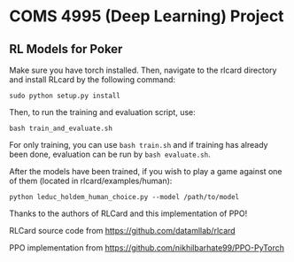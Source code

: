 # COMS 4995 (Deep Learning) Project
## RL Models for Poker

Make sure you have torch installed.
Then, navigate to the rlcard directory and install RLcard by the following command:
```
sudo python setup.py install
```
Then, to run the training and evaluation script, use:
```
bash train_and_evaluate.sh
```
For only training, you can use `bash train.sh` and if training has already been done, evaluation can be run by `bash evaluate.sh`.

After the models have been trained, if you wish to play a game against one of them (located in rlcard/examples/human):
```
python leduc_holdem_human_choice.py --model /path/to/model
```

Thanks to the authors of RLCard and this implementation of PPO!

RLCard source code from https://github.com/datamllab/rlcard

PPO implementation from https://github.com/nikhilbarhate99/PPO-PyTorch

